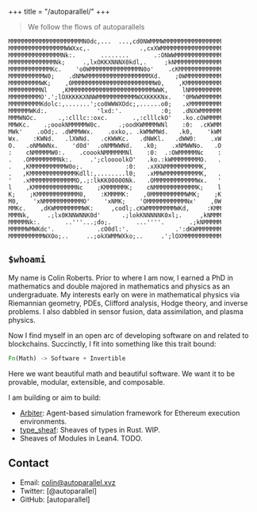 +++
title = "/autoparallel/"
+++

> We follow the flows of autoparallels


    MMMMMMMMMMMMMMMMMMMMMN0dc,...  ...,cd0NWMMMWMMMMMMMMMMMMMMMM
    MMMMMMMMMMMMMMMMWWXxc,.              .,cxXWMMMMMMMMMMMMMMMMM
    MMMMMMMMMMMMMMMNk:.       ........       .:ONWWMMMMMMMMMMMMM
    MMMMMMMMMMMMMNk;     .,lxOKKXNNNX0kdl,.     ;kNMMMMMMMMMMMMM
    MMMMMMMMMMMMKc.    'o0WMMMMMMMMMMMMMMN0o'    .cKMMMMMMMMMMMM
    MMMMMMMMMMW0;    .dNMWMMMMMMMMMMMMMMMMMMXd.    ;0WMMMMMMMMMM
    MMMMMMMMMWK;    ,0MMMMMMMMMMMMMMMMMMMMMMMW0,    ,KMMMMMMMMMM
    MMMMMMMMMNl    ,KMMMMMMMMMMMMMMMMMMMMMMMMWWK,    lNMMMMMMMMM
    MMMMMMMMMO'.';lOXKKKKXNNWMMMMMMMMMMMWXXKKKKNx.   '0MWWMMMMMM
    MMMMMMMMMKdolc:,.......';co0WWWXOdc;,......o0;   .xMMMMMMMMM
    MMMMMMWKd:.              'lxd:'.           :0;   .dNXWMMMMMM
    MMMWNOc.      .,:clllc::oxc.       .,:clllckO'   .ko.cOWMMMM
    MMWKc.    .;oookNMMMMMW0c.     .;oodKWMMMMWNl    :0:  .cKWMM
    MWk'    .oOd;. .dWMMWWx.    .oxko,. .kWMWMWd.   .k0,    'kWM
    Wx.    :KWNd.   .lXWNd.   .cKWWKc.   .dNWKl.   .dWW0:    .xW
    O.   .oNMWWNx.    'd0d'  .oNMMWWNd.   .k0;    .xNMWWNo.   .O
    :    cNMMMMMW0:.    .coookNMMMMMMNl    :0:  .:OWMMMMMNc    :
    .   .OMMMMMMMMNk:.     .';cloooolkO'   .ko.:kWMMMMMMMMO.   .
    .   ,KMMMMMMMMMMW0o;.            :0:   .xXKNMMMMMMMMMMK,    
    .   ,KMMMMMMMMMMMMMKdll:,........l0;   .xMMWMMMMMMMMMMK,   .
    '   .xMMMMMMMMMMMMMO,.;:lkKK00000Nk.   .OMMMMMMMMMMMMWx.   '
    l    ,KMMMMMMMMMMMMNc    ;KMMMMMMK;    cNMMMMMMMMMMMMK;    l
    K;    ;KMMMMMMMMMMMM0,    :KMMMMK:    ,0MMMMMMMMMMWMK;    ;K
    M0,    'xNMMMMMMMMMMMO'    'xNMK;    'OMMMMMMMMMMMNx'    ,0W
    MMKc.    ,dKWMMMMMMMMWK:     ,codl;.cKWMMMMMMMMWKd,     :KMM
    MMMNk,     .;lx0KNNWNNK0d'      .;lokKNNNNNK0xl;.     ,kNMMM
    MMMMMNk:.       ..'''...;do;.       ...''''.       .;kNMMMMM
    MMMMMWMWKdc'.            .cO0dl:'.             .':dKWMMMMMMM
    MMMMMMMMMMWXOo;..     ..;okXWMMWXko;..     .';lOXMMMMMMMMMMM


## `$whoami`

My name is Colin Roberts.
Prior to where I am now, I earned a PhD in mathematics and double majored in mathematics and physics as an undergraduate.
My interests early on were in mathematical physics via Riemannian geometry, PDEs, Clifford analysis, Hodge theory, and inverse problems.
I also dabbled in sensor fusion, data assimilation, and plasma physics.

Now I find myself in an open arc of developing software on and related to blockchains. 
Succinctly, I fit into something like this trait bound:
```rust
Fn(Math) -> Software + Invertible
```
Here we want beautiful math and beautiful software.
We want it to be provable, modular, extensible, and composable.

I am building or aim to build:
- [Arbiter](https://github.com/primitivefinance/arbiter): Agent-based simulation framework for Ethereum execution environments.
- [type_sheaf](https://github.com/Autoparallel/type_sheaf): Sheaves of types in Rust. WIP.
- Sheaves of Modules in Lean4. TODO.

## Contact

- Email: colin@autoparallel.xyz
- Twitter: [@autoparallel]
- GitHub: [autoparallel]
